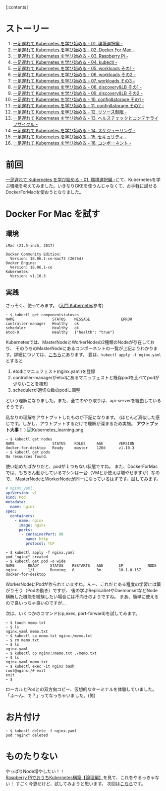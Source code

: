 <!-- 
title: 一足遅れて Kubernetes を学び始める - 02. Docker For Mac -
date: 2019-04-27T00:00:00+09:00
draft: false
description: description
image: 
icon: 😎
-->

[:contents]

# ストーリー
1. [一足遅れて Kubernetes を学び始める - 01. 環境選択編 -](BASE_URL/blog/contents/start_the_learning_kubernetes_01)
1. [一足遅れて Kubernetes を学び始める - 02. Docker For Mac -](BASE_URL/blog/contents/start_the_learning_kubernetes_02)
1. [一足遅れて Kubernetes を学び始める - 03. Raspberry Pi -](BASE_URL/blog/contents/start_the_learning_kubernetes_03)
1. [一足遅れて Kubernetes を学び始める - 04. kubectl -](BASE_URL/blog/contents/start_the_learning_kubernetes_04)
1. [一足遅れて Kubernetes を学び始める - 05. workloads その1 -](BASE_URL/blog/contents/start_the_learning_kubernetes_05)
1. [一足遅れて Kubernetes を学び始める - 06. workloads その2 -](BASE_URL/blog/contents/start_the_learning_kubernetes_06)
1. [一足遅れて Kubernetes を学び始める - 07. workloads その3 -](BASE_URL/blog/contents/start_the_learning_kubernetes_07)
1. [一足遅れて Kubernetes を学び始める - 08. discovery&LB その1 -](BASE_URL/blog/contents/start_the_learning_kubernetes_08)
1. [一足遅れて Kubernetes を学び始める - 09. discovery&LB その2 -](BASE_URL/blog/contents/start_the_learning_kubernetes_09)
1. [一足遅れて Kubernetes を学び始める - 10. config&storage その1 -](BASE_URL/blog/contents/start_the_learning_kubernetes_10)
1. [一足遅れて Kubernetes を学び始める - 11. config&storage その2 -](BASE_URL/blog/contents/start_the_learning_kubernetes_11)
1. [一足遅れて Kubernetes を学び始める - 12. リソース制限 -](BASE_URL/blog/contents/start_the_learning_kubernetes_12)
1. [一足遅れて Kubernetes を学び始める - 13. ヘルスチェックとコンテナライフサイクル -](BASE_URL/blog/contents/start_the_learning_kubernetes_13)
1. [一足遅れて Kubernetes を学び始める - 14. スケジューリング -](BASE_URL/blog/contents/start_the_learning_kubernetes_14)
1. [一足遅れて Kubernetes を学び始める - 15. セキュリティ -](BASE_URL/blog/contents/start_the_learning_kubernetes_15)
1. [一足遅れて Kubernetes を学び始める - 16. コンポーネント -](BASE_URL/blog/contents/start_the_learning_kubernetes_16)

# 前回
[一足遅れて Kubernetes を学び始める - 01. 環境選択編 -](BASE_URL/blog/contents/start_the_learning_kubernetes_01)にて、Kubernetesを学ぶ環境を考えてみました。いきなりGKEを使うんじゃなくて、お手軽に試せるDockerForMacを使おうとなりました。

# Docker For Mac を試す

## 環境

```text:machine
iMac (21.5-inch, 2017)
```
```text:docker
Docker Community Edition:
  Version: 18.06.1-ce-mac73 (26764)
Docker Engine:
  Version: 18.06.1-ce
Kubernetes:
  Version: v1.10.3
```

## 実践
さっそく、使ってみます。 ([入門 Kubernetes](https://www.oreilly.co.jp/books/9784873118406/)参考)

```shell
~ $ kubectl get componentstatuses
NAME                 STATUS    MESSAGE              ERROR
controller-manager   Healthy   ok
scheduler            Healthy   ok
etcd-0               Healthy   {"health": "true"}
```
Kubernetesでは、MasterNodeとWorkerNodeの2種類のNodeが存在しており、
そのうちのMasterNodeにあるコンポーネントの一覧が上記よりわかります。詳細については、[こちら](https://qiita.com/tkusumi/items/c2a92cd52bfdb9edd613)にあります。
要は、`kubectl apply -f nginx.yaml` とすると

1. etcdにマニュフェスト(nginx.yaml)を登録
1. controller-managerがetcdにあるマニュフェストと既存podを比べてpodが少ないことを検知
1. schedulerが適切な数のpodに調整

という理解になりました。また、全てのやり取りは、api-serverを経由しているそうです。

私なりの理解をアウトプットしたものが下記になります。
(ほとんど真似した感じです。しかし、アウトプットするだけで理解が深まるため実施。 **アウトプット大事！** )
![Kubernetes_learning.png](https://qiita-image-store.s3.ap-northeast-1.amazonaws.com/0/143813/f53b8321-a01c-c03e-77cb-2e90a1ca30ef.png)


```shell
~ $ kubectl get nodes
NAME                 STATUS    ROLES     AGE       VERSION
docker-for-desktop   Ready     master    120d      v1.10.3
~ $ kubectl get pods
No resources found.
```
使い始めたばかりだと、podが１つもない状態ですね。
また、DockerForMacでは、もちろん動かしているマシンは一台（VMとか使えば増やせますが）なので、
MasterNodeとWorkerNodeが同一になっているはずです。試してみます。

```yaml
# nginx.yaml
apiVersion: v1
kind: Pod
metadata:
  name: nginx
spec:
  containers:
    - name: nginx
      image: nginx
      ports:
       - containerPort: 80
         name: http
         protocol: TCP
```

```shell
~ $ kubectl apply -f nginx.yaml
pod "nginx" created
~ $ kubectl get pod -o wide
NAME      READY     STATUS    RESTARTS   AGE       IP           NODE
nginx     1/1       Running   0          3m        10.1.0.157   docker-for-desktop
```

WorkerNodeにPodが作られていますね。んー、これだとある程度の学習には繋がりそう（Podの動き）ですが、
後の学ぶReplicaSetやDaemonsetなどNode横断した機能を経験したい場合には不向きのようですね。
まあ、簡単に使えるので良いっちゃ良いのですが...

次は、いくつかのコマンド(cp,exec, port-forward)を試してみます。

```shell
~ $ touch memo.txt
~ $ ls
nginx.yaml memo.txt
~ $ kubectl cp memo.txt nginx:/memo.txt
~ $ rm memo.txt
~ $ ls
nginx.yaml
~ $ kubectl cp nginx:/memo.txt ./memo.txt
~ $ ls
nginx.yaml memo.txt
~ $ kubectl exec -it nginx bash
root@nginx:/# exit
exit
~ $
```

ローカルとPodとの双方向コピー、仮想的なターミナルを体験していました。
「ふ〜ん、で？」ってなっちゃいました。(笑)

# お片付け

```shell
~ $ kubectl delete -f nginx.yaml
pod "nginx" deleted
```

# ものたりない
やっぱりNode増やしたい！！
[Raspberry PiでおうちKubernetes構築【論理編】](https://qiita.com/go_vargo/items/29f6d832ea0a289b4778)を見て、これをやるっきゃない！
すごく今更だけど、試してみようと思います。
次回は[こちら](BASE_URL/blog/contents/start_the_learning_kubernetes_03)です。
